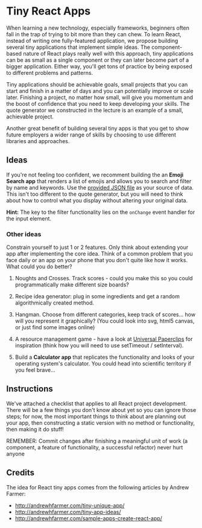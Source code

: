 # Tiny React Apps

When learning a new technology, especially frameworks, beginners often fall in the trap of trying to bit more than they can chew. To learn React, instead of writing one fully-featured application, we propose building several tiny applications that implement simple ideas. The component-based nature of React plays really well with this approach, tiny applications can be as small as a single component or they can later become part of a bigger application. Either way, you'll get tons of practice by being exposed to different problems and patterns.

Tiny applications should be achievable goals, small projects that you can start and finish in a matter of days and you can potentially improve or scale later. Finishing a project, no matter how small, will give you momentum and the boost of confidence that you need to keep developing your skills. The quote generator we constructed in the lecture is an example of a small, achievable project.

Another great benefit of building several tiny apps is that you get to show future employers a wider range of skills by choosing to use different libraries and approaches.

## Ideas

If you're not feeling too confident, we recomment building the an **Emoji Search app** that renders a list of emojis and allows you to search and filter by name and keywords. Use the [provided JSON file](https://github.com/northcoders/FE-tiny-react-apps/blob/master/src/data/emojiList.json) as your source of data. This isn't too different to the quote generator, but you will need to think about how to control what you display without altering your original data.

**Hint:** The key to the filter functionality lies on the `onChange` event handler for the input element.

### Other ideas

Constrain yourself to just 1 or 2 features. Only think about extending your app after implementing the core idea. Think of a common problem that you face daily or an app on your phone that you don't quite like how it works. What could you do better?

1. Noughts and Crosses. Track scores - could you make this so you could programmatically make different size boards?

2. Recipe idea generator: plug in some ingredients and get a random algorithmically created method.

3. Hangman. Choose from different categories, keep track of scores... how will you represent it graphically? (You could look into svg, html5 canvas, or just find some images online)

4. A resource management game - have a look at [Universal Paperclips](http://www.decisionproblem.com/paperclips/index2.html) for inspiration (think how you will need to use setTimeout / setInterval).

5. Build a **Calculator app** that replicates the functionality and looks of your operating system's calculator. You could head into scientific territory if you feel brave...

## Instructions

We've attached a checklist that applies to all React project development. There will be a few things you don't know about yet so you can ignore those steps; for now, the most important things to think about are planning out your app, then constructing a static version with no method or functionality, then making it do stuff!

REMEMBER: Commit changes after finishing a meaningful unit of work (a component, a feature of functionality, a successful refactor) never hurt anyone

## Credits

The idea for React tiny apps comes from the following articles by Andrew Farmer:

- http://andrewhfarmer.com/tiny-unique-app/
- http://andrewhfarmer.com/tiny-app-ideas/
- http://andrewhfarmer.com/sample-apps-create-react-app/
